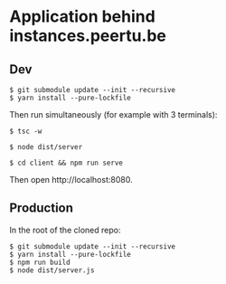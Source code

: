 # Application behind instances.peertu.be

## Dev

```
$ git submodule update --init --recursive
$ yarn install --pure-lockfile
```

Then run simultaneously (for example with 3 terminals):

```
$ tsc -w
```

```
$ node dist/server
```

```
$ cd client && npm run serve
```

Then open http://localhost:8080.

## Production

In the root of the cloned repo:

```
$ git submodule update --init --recursive
$ yarn install --pure-lockfile
$ npm run build
$ node dist/server.js
```
